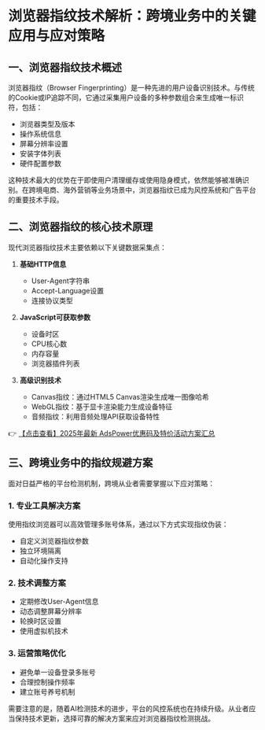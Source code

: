 # 浏览器指纹技术解析：跨境业务中的关键应用与应对策略

## 一、浏览器指纹技术概述

浏览器指纹（Browser Fingerprinting）是一种先进的用户设备识别技术。与传统的Cookie或IP追踪不同，它通过采集用户设备的多种参数组合来生成唯一标识符，包括：

- 浏览器类型及版本
- 操作系统信息
- 屏幕分辨率设置
- 安装字体列表
- 硬件配置参数

这种技术最大的优势在于即使用户清理缓存或使用隐身模式，依然能够被准确识别。在跨境电商、海外营销等业务场景中，浏览器指纹已成为风控系统和广告平台的重要技术手段。

## 二、浏览器指纹的核心技术原理

现代浏览器指纹技术主要依赖以下关键数据采集点：

1. **基础HTTP信息**
   - User-Agent字符串
   - Accept-Language设置
   - 连接协议类型

2. **JavaScript可获取参数**
   - 设备时区
   - CPU核心数
   - 内存容量
   - 浏览器插件列表

3. **高级识别技术**
   - Canvas指纹：通过HTML5 Canvas渲染生成唯一图像哈希
   - WebGL指纹：基于显卡渲染能力生成设备特征
   - 音频指纹：利用音频处理API获取设备特性

👉 [【点击查看】2025年最新 AdsPower优惠码及特价活动方案汇总](https://bit.ly/adspower_free)

## 三、跨境业务中的指纹规避方案

面对日益严格的平台检测机制，跨境从业者需要掌握以下应对策略：

### 1. 专业工具解决方案
使用指纹浏览器可以高效管理多账号体系，通过以下方式实现指纹伪装：
- 自定义浏览器指纹参数
- 独立环境隔离
- 自动化操作支持

### 2. 技术调整方案
- 定期修改User-Agent信息
- 动态调整屏幕分辨率
- 轮换时区设置
- 使用虚拟机技术

### 3. 运营策略优化
- 避免单一设备登录多账号
- 合理控制操作频率
- 建立账号养号机制

需要注意的是，随着AI检测技术的进步，平台的风控系统也在持续升级。从业者应当保持技术更新，选择可靠的解决方案来应对浏览器指纹检测挑战。